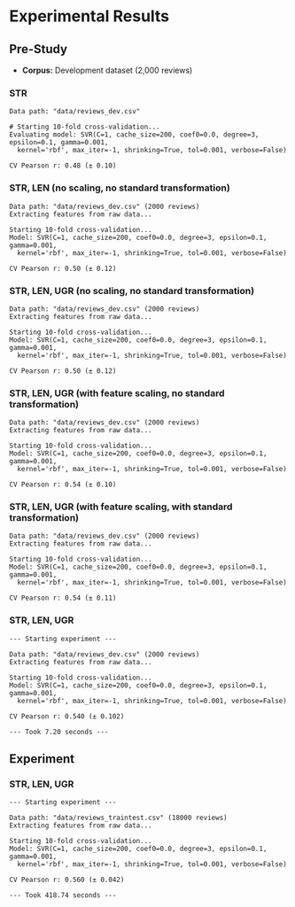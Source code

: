 # Experimental Results

## Pre-Study

* **Corpus:** Development dataset (2,000 reviews)

### STR

```
Data path: "data/reviews_dev.csv"

# Starting 10-fold cross-validation...
Evaluating model: SVR(C=1, cache_size=200, coef0=0.0, degree=3, epsilon=0.1, gamma=0.001,
  kernel='rbf', max_iter=-1, shrinking=True, tol=0.001, verbose=False)

CV Pearson r: 0.48 (± 0.10)
```

### STR, LEN (no scaling, no standard transformation)

```
Data path: "data/reviews_dev.csv" (2000 reviews)
Extracting features from raw data...

Starting 10-fold cross-validation...
Model: SVR(C=1, cache_size=200, coef0=0.0, degree=3, epsilon=0.1, gamma=0.001,
  kernel='rbf', max_iter=-1, shrinking=True, tol=0.001, verbose=False)

CV Pearson r: 0.50 (± 0.12)
```

### STR, LEN, UGR (no scaling, no standard transformation)

```
Data path: "data/reviews_dev.csv" (2000 reviews)
Extracting features from raw data...

Starting 10-fold cross-validation...
Model: SVR(C=1, cache_size=200, coef0=0.0, degree=3, epsilon=0.1, gamma=0.001,
  kernel='rbf', max_iter=-1, shrinking=True, tol=0.001, verbose=False)

CV Pearson r: 0.50 (± 0.12)
```

### STR, LEN, UGR (with feature scaling, no standard transformation)

```
Data path: "data/reviews_dev.csv" (2000 reviews)
Extracting features from raw data...

Starting 10-fold cross-validation...
Model: SVR(C=1, cache_size=200, coef0=0.0, degree=3, epsilon=0.1, gamma=0.001,
  kernel='rbf', max_iter=-1, shrinking=True, tol=0.001, verbose=False)

CV Pearson r: 0.54 (± 0.10)
```


### STR, LEN, UGR (with feature scaling, with standard transformation)

```
Data path: "data/reviews_dev.csv" (2000 reviews)
Extracting features from raw data...

Starting 10-fold cross-validation...
Model: SVR(C=1, cache_size=200, coef0=0.0, degree=3, epsilon=0.1, gamma=0.001,
  kernel='rbf', max_iter=-1, shrinking=True, tol=0.001, verbose=False)

CV Pearson r: 0.54 (± 0.11)
```

### STR, LEN, UGR

```
--- Starting experiment ---

Data path: "data/reviews_dev.csv" (2000 reviews)
Extracting features from raw data...

Starting 10-fold cross-validation...
Model: SVR(C=1, cache_size=200, coef0=0.0, degree=3, epsilon=0.1, gamma=0.001,
  kernel='rbf', max_iter=-1, shrinking=True, tol=0.001, verbose=False)

CV Pearson r: 0.540 (± 0.102)

--- Took 7.20 seconds ---
```

## Experiment

### STR, LEN, UGR

```
--- Starting experiment ---

Data path: "data/reviews_traintest.csv" (18000 reviews)
Extracting features from raw data...

Starting 10-fold cross-validation...
Model: SVR(C=1, cache_size=200, coef0=0.0, degree=3, epsilon=0.1, gamma=0.001,
  kernel='rbf', max_iter=-1, shrinking=True, tol=0.001, verbose=False)

CV Pearson r: 0.560 (± 0.042)

--- Took 418.74 seconds ---
```